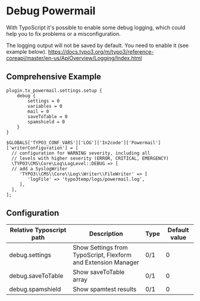 # Debug Powermail

With TypoScript it's possible to enable some debug logging, which could help you to fix problems or a misconfiguration.

The logging output will not be saved by default. You need to enable it (see example below).
https://docs.typo3.org/m/typo3/reference-coreapi/master/en-us/ApiOverview/Logging/Index.html

## Comprehensive Example

```
plugin.tx_powermail.settings.setup {
    debug {
        settings = 0
        variables = 0
        mail = 0
        saveToTable = 0
        spamshield = 0
    }
}
```

```
$GLOBALS['TYPO3_CONF_VARS']['LOG']['In2code']['Powermail']['writerConfiguration'] = [
  // configuration for WARNING severity, including all
  // levels with higher severity (ERROR, CRITICAL, EMERGENCY)
  \TYPO3\CMS\Core\Log\LogLevel::DEBUG => [
  // add a SyslogWriter
     'TYPO3\\CMS\\Core\\Log\\Writer\\FileWriter' => [
        'logFile' => 'typo3temp/logs/powermail.log',
     ],
  ],
];
```

## Configuration

| Relative Typoscript path | Description                                                   | Type | Default value |
|--------------------------|---------------------------------------------------------------|------|---------------|
| debug.settings           | Show Settings from TypoScript, Flexform and Extension Manager | 0/1  | 0             |
| debug.saveToTable        | Show saveToTable array                                        | 0/1  | 0             |
| debug.spamshield         | Show spamtest results                                         | 0/1  | 0             |
